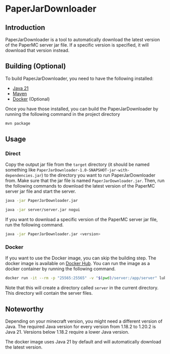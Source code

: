 # PaperJarDownloader

## Introduction

PaperJarDownloader is a tool to automatically download the latest version of the PaperMC server jar file.
If a specific version is specified, it will download that version instead.

## Building (Optional)

To build PaperJarDownloader, you need to have the following installed:

- [Java 21](https://www.oracle.com/java/technologies/downloads/#java21)
- [Maven](https://maven.apache.org/download.cgi)
- [Docker](https://www.docker.com/products/docker-desktop/) (Optional)

Once you have those installed, you can build the PaperJarDownloader by running the following command in the project
directory

```bash
mvn package
```

## Usage

### Direct

Copy the output jar file from the `target` directory
(it should be named something like `PaperJarDownloader-1.0-SNAPSHOT-jar-with-dependencies.jar`)
to the directory you want to run PaperJarDownloader from.
Make sure that the jar file is named `PaperJarDownloader.jar`.
Then, run the following commands to download the latest version of the PaperMC server jar file and start the server.

```bash
java -jar PaperJarDownloader.jar

java -jar server/server.jar nogui
```

If you want to download a specific version of the PaperMC server jar file, run the following command.

```bash
java -jar PaperJarDownloader.jar <version>
```

### Docker

If you want to use the Docker image, you can skip the building step.
The docker image is available on [Docker Hub](https://hub.docker.com/r/lukaslls/paper-jar-downloader).
You can run the image as a docker container by running the following command.

```bash
docker run -it --rm -p "25565:25565" -v "$(pwd)/server:/app/server" lukaslls/paper-jar-downloader
```

Note that this will create a directory called `server` in the current directory.
This directory will contain the server files.

## Noteworthy

Depending on your minecraft version, you might need a different version of Java.
The required Java version for every version from 1.18.2 to 1.20.2 is Java 21.
Versions below 1.18.2 require a lower Java version.

The docker image uses Java 21 by default and will automatically download the latest version.
